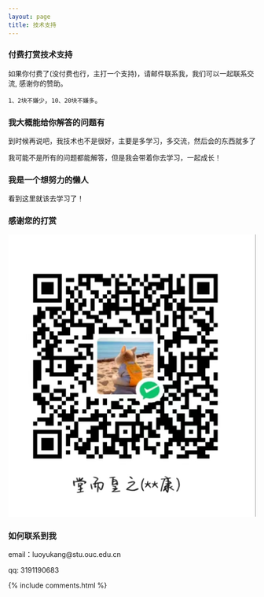 ```yaml
---
layout: page
title: 技术支持 
---
```




<h3> 付费打赏技术支持 </h3>

如果你付费了(没付费也行，主打一个支持)，请邮件联系我，我们可以一起联系交流, 感谢你的赞助。

`1、2块不嫌少`，`10、20块不嫌多`。


<h3> 我大概能给你解答的问题有 </h3>

到时候再说吧，我技术也不是很好，主要是多学习，多交流，然后会的东西就多了

我可能不是所有的问题都能解答，但是我会带着你去学习，一起成长！

<h3> 我是一个想努力的懒人 </h3>

看到这里就该去学习了！


<h3> 感谢您的打赏 </h3> 


![](/images/payimg/weipayimg.jpg)

<h3> 如何联系到我 </h3>

<p> 
email：luoyukang@stu.ouc.edu.cn     
<p> 
qq: 3191190683
<p> 

{% include comments.html %}

